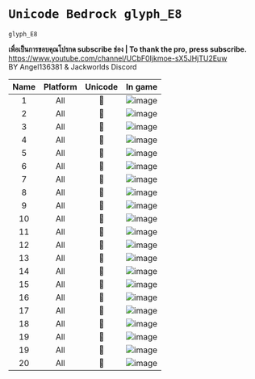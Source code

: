 # **`Unicode Bedrock glyph_E8`**

`glyph_E8`

**เพื่อเป็นการขอบคุณโปรกด subscribe ช่อง | To thank the pro, press subscribe.**
<br>
https://www.youtube.com/channel/UCbF0Ijkmoe-sX5JHjTU2Euw
<br>
BY Angel136381 & Jackworlds Discord
<br>

| Name | Platform | Unicode |                                                   In game                                                    |
| :--: | :------: | :-----: | :----------------------------------------------------------------------------------------------------------: |
|  1   |   All    |        |                                                  ![image]()                                                  |
|  2   |   All    |        | ![image](https://github.com/SolightzZ/Unicode-glyph_E8/assets/94944606/82f84000-1401-4f0b-9a9d-61bd55ef23d7) |
|  3   |   All    |        | ![image](https://github.com/SolightzZ/Unicode-glyph_E8/assets/94944606/51846e32-b136-41d0-ad17-babc45ef9711) |
|  4   |   All    |        | ![image](https://github.com/SolightzZ/Unicode-glyph_E8/assets/94944606/b13e2d85-ccc3-4785-8654-e67b1751e721) |
|  5   |   All    |        | ![image](https://github.com/SolightzZ/Unicode-glyph_E8/assets/94944606/34ff1f16-4e18-45e8-9c53-8fe82d8b74c3) |
|  6   |   All    |        | ![image](https://github.com/SolightzZ/Unicode-glyph_E8/assets/94944606/85c1dbb0-7754-4127-995b-893cc0219806) |
|  7   |   All    |        | ![image](https://github.com/SolightzZ/Unicode-glyph_E8/assets/94944606/e250730f-ef67-4373-b8e0-b840bd6cfba9) |
|  8   |   All    |        | ![image](https://github.com/SolightzZ/Unicode-glyph_E8/assets/94944606/35a2462e-1346-4efc-8a0e-67e0c8b67ac0) |
|  9   |   All    |        | ![image](https://github.com/SolightzZ/Unicode-glyph_E8/assets/94944606/83a5d366-2ab5-4e4a-bbd7-76882ed9aa58) |
|  10  |   All    |        | ![image](https://github.com/SolightzZ/Unicode-glyph_E8/assets/94944606/3c98f169-3a58-4327-928a-72ec41dd33cd) |
|  11  |   All    |        | ![image](https://github.com/SolightzZ/Unicode-glyph_E8/assets/94944606/65539915-dfb2-4a88-8b7d-26ac9321bb04) |
|  12  |   All    |        | ![image](https://github.com/SolightzZ/Unicode-glyph_E8/assets/94944606/3ab641ec-4016-45de-aa75-4a21efac83b1) |
|  13  |   All    |        | ![image](https://github.com/SolightzZ/Unicode-glyph_E8/assets/94944606/ef11ea15-75ac-45db-bef0-0c6202d5deae) |
|  14  |   All    |        | ![image](https://github.com/SolightzZ/Unicode-glyph_E8/assets/94944606/54d71767-6a18-4976-ad27-e6a2b0ea7fbc) |
|  15  |   All    |        | ![image](https://github.com/SolightzZ/Unicode-glyph_E8/assets/94944606/31826699-7482-44ec-bcb5-39cd7f8b1c5e) |
|  16  |   All    |        | ![image](https://github.com/SolightzZ/Unicode-glyph_E8/assets/94944606/c550e7f2-0edc-48b1-9657-d4ec603f3d27) |
|  17  |   All    |        | ![image](https://github.com/SolightzZ/Unicode-glyph_E8/assets/94944606/54783a84-3356-4dbe-8d05-94c8ac2e01d7) |
|  18  |   All    |        | ![image](https://github.com/SolightzZ/Unicode-glyph_E8/assets/94944606/99ca161b-f195-401e-b504-8132bc327da9) |
|  19  |   All    |        | ![image](https://github.com/SolightzZ/Unicode-glyph_E8/assets/94944606/811b6e18-d7c6-4abb-8d49-2bbef491c6a9) |
|  19  |   All    |        | ![image](https://github.com/SolightzZ/Unicode-glyph_E8/assets/94944606/811b6e18-d7c6-4abb-8d49-2bbef491c6a9) |
|  20  |   All    |        | ![image](https://github.com/SolightzZ/Unicode-glyph_E8/assets/94944606/725a88c5-f1eb-4256-b881-a691fb499250) |
